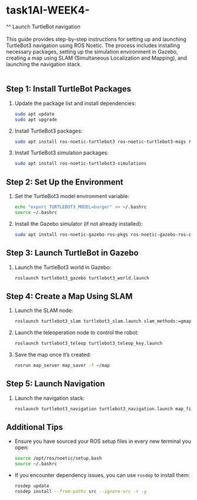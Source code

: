 # task1AI-WEEK4-
^^ Launch TurtleBot navigation
<br> <br>
This guide provides step-by-step instructions for setting up and launching TurtleBot3 navigation using ROS Noetic. The process includes installing necessary packages, setting up the simulation environment in Gazebo, creating a map using SLAM (Simultaneous Localization and Mapping), and launching the navigation stack.
<br> <br>


## Step 1: Install TurtleBot Packages

1. Update the package list and install dependencies:
    ```bash
    sudo apt update
    sudo apt upgrade
    ```

2. Install TurtleBot3 packages:
    ```bash
    sudo apt install ros-noetic-turtlebot3 ros-noetic-turtlebot3-msgs ros-noetic-turtlebot3-slam ros-noetic-turtlebot3-navigation
    ```

3. Install TurtleBot3 simulation packages:
    ```bash
    sudo apt install ros-noetic-turtlebot3-simulations
    ```

## Step 2: Set Up the Environment

1. Set the TurtleBot3 model environment variable:
    ```bash
    echo "export TURTLEBOT3_MODEL=burger" >> ~/.bashrc
    source ~/.bashrc
    ```

2. Install the Gazebo simulator (if not already installed):
    ```bash
    sudo apt install ros-noetic-gazebo-ros-pkgs ros-noetic-gazebo-ros-control
    ```

## Step 3: Launch TurtleBot in Gazebo

1. Launch the TurtleBot3 world in Gazebo:
    ```bash
    roslaunch turtlebot3_gazebo turtlebot3_world.launch
    ```

## Step 4: Create a Map Using SLAM

1. Launch the SLAM node:
    ```bash
    roslaunch turtlebot3_slam turtlebot3_slam.launch slam_methods:=gmapping
    ```

2. Launch the teleoperation node to control the robot:
    ```bash
    roslaunch turtlebot3_teleop turtlebot3_teleop_key.launch
    ```

3. Save the map once it’s created:
    ```bash
    rosrun map_server map_saver -f ~/map
    ```

## Step 5: Launch Navigation

1. Launch the navigation stack:
    ```bash
    roslaunch turtlebot3_navigation turtlebot3_navigation.launch map_file:=$HOME/map.yaml
    ```

## Additional Tips

- Ensure you have sourced your ROS setup files in every new terminal you open:
    ```bash
    source /opt/ros/noetic/setup.bash
    source ~/.bashrc
    ```

- If you encounter dependency issues, you can use `rosdep` to install them:
    ```bash
    rosdep update
    rosdep install --from-paths src --ignore-src -r -y
    ```
